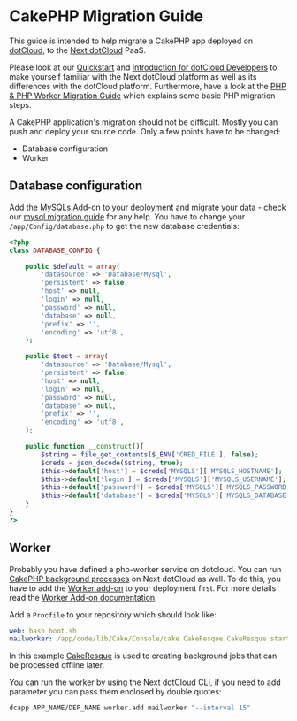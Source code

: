 # CakePHP Migration Guide
This guide is intended to help migrate a CakePHP app deployed on [dotCloud], to the [Next dotCloud] PaaS.

Please look at our [Quickstart] and [Introduction for dotCloud Developers] to make yourself familiar with the Next dotCloud platform as well as its differences with the dotCloud platform. Furthermore, have a look at the [PHP & PHP Worker Migration Guide] which explains some basic PHP migration steps.

A CakePHP application's migration should not be difficult. Mostly you can push and deploy your source code. Only a few points have to be changed:

* Database configuration
* Worker

## Database configuration
Add the [MySQLs Add-on] to your deployment and migrate your data - check our [mysql migration guide] for any help.
You have to change your `/app/Config/database.php` to get the new database credentials:
~~~php
<?php
class DATABASE_CONFIG {

    public $default = array(
        'datasource' => 'Database/Mysql',
        'persistent' => false,
        'host' => null,
        'login' => null,
        'password' => null,
        'database' => null,
        'prefix' => '',
        'encoding' => 'utf8',
    );

    public $test = array(
        'datasource' => 'Database/Mysql',
        'persistent' => false,
        'host' => null,
        'login' => null,
        'password' => null,
        'database' => null,
        'prefix' => '',
        'encoding' => 'utf8',
    );

    public function __construct(){
        $string = file_get_contents($_ENV['CRED_FILE'], false);
        $creds = json_decode($string, true);
        $this->default['host'] = $creds['MYSQLS']['MYSQLS_HOSTNAME'];
        $this->default['login'] = $creds['MYSQLS']['MYSQLS_USERNAME'];
        $this->default['password'] = $creds['MYSQLS']['MYSQLS_PASSWORD'];
        $this->default['database'] = $creds['MYSQLS']['MYSQLS_DATABASE'];
    }
}
?>
~~~

## Worker
Probably you have defined a php-worker service on dotcloud. You can run [CakePHP background processes] on Next dotCloud as well. To do this, you have to add the [Worker add-on] to your deployment first. For more details read the [Worker Add-on documentation].

Add a `Procfile` to your repository which should look like:
~~~yaml
web: bash boot.sh
mailworker: /app/code/lib/Cake/Console/cake CakeResque.CakeResque start --queue mail
~~~
In this example [CakeResque] is used to creating background jobs that can be processed offline later.

You can run the worker by using the Next dotCloud CLI, if you need to add parameter you can pass them enclosed by double quotes:
~~~bash
dcapp APP_NAME/DEP_NAME worker.add mailworker "--interval 15"
~~~

[dotCloud]: https://www.dotcloud.com/
[Next dotCloud]: https://next.dotcloud.com/
[Quickstart]: https://next.dotcloud.com/dev-center/quickstart
[Introduction for dotCloud Developers]: https://next.dotcloud.com/dev-center/guides/migration-guides/an-introduction
[PHP & PHP Worker Migration Guide]: https://next.dotcloud.com/dev-center/guides/migration-guides/php-basic-use
[MySQLs Add-on]: https://next.dotcloud.com/add-ons/mysqls
[mysql migration guide]: https://next.dotcloud.com/dev-center/guides/migration-guides/migrating-mysql-services.md
[Worker add-on]: https://next.dotcloud.com/add-ons/worker
[Worker Add-on documentation]: https://next.dotcloud.com/dev-center/add-on-documentation/worker
[CakeResque]: http://cakeresque.kamisama.me/
[CakePHP background processes]: http://book.cakephp.org/2.0/en/console-and-shells.html
